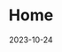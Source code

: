 ---
title: 'Home'
date: 2023-10-24
type: landing

design:
  # Default section spacing
  spacing: "6rem"

sections:
  - block: hero
    content:
      title: Jake and Megan's Wedding
      text: A beautiful day at the chateau
      primary_action:
        text: View Gallery
        url: "/blog"
        icon: photo
    design:
      spacing:
        padding: [0, 0, 0, 0]
        margin: [0, 0, 0, 0]
      # For full-screen, add `min-h-screen` below
      css_class: "dark"
      background:
        color: "navy"
        image:
          # Add your image background to `assets/media/`.
          filename: Buno-Wedding-9.jpg
          filters:
            brightness: 0.7
  - block: features
    id: events
    content:
      title: Wedding Events
      text: Join us for our special day
      items:
        - name: Ceremony
          icon: heart
          description: The main event where we'll exchange our vows and become husband and wife.
        - name: Reception
          icon: glass-cheers
          description: Celebrate with us at our reception following the ceremony.
        - name: Dinner
          icon: utensils
          description: Enjoy a delicious meal with family and friends.
        - name: Dancing
          icon: music
          description: Let's dance the night away together!
        - name: Photos
          icon: camera
          description: Capture beautiful memories throughout the day.
        - name: Details
          icon: info-circle
          description: Find all the important information about the day's events.
  - block: cta-image-paragraph
    id: contact
    content:
      items:
        - title: The Chateau
          text: A Chateau steeped in history and mystery, with private rooms, a separate apartment, and 8 acres of forest and gardens by the tranquilly flowing Essonne.
          feature_icon: home
          features:
            - "Three story chateau on an island within the river"
            - "Surrounded by tall trees and flowers"
            - "Birds sharing the property year-round"
          # Upload image to `assets/media/` and reference the filename here
          image: Buno-Wedding-17.jpg
          button:
            text: Get Directions
            url: https://maps.google.com
    design:
      # Section background color (CSS class)
      css_class: "bg-gray-100 dark:bg-gray-900"
---